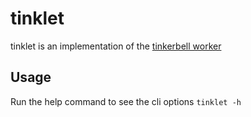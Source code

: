 # tinklet

tinklet is an implementation of the [tinkerbell worker](https://docs.tinkerbell.org/services/tink-worker/)

## Usage

Run the help command to see the cli options `tinklet -h`
